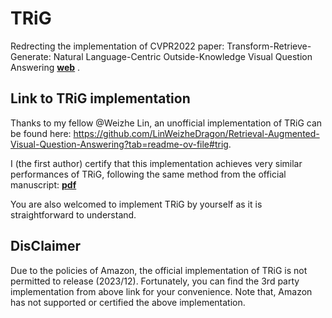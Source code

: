 # TRiG
Redrecting the implementation of CVPR2022 paper: Transform-Retrieve-Generate: Natural Language-Centric Outside-Knowledge Visual Question Answering **[web]([https://openaccess.thecvf.com/content/CVPR2022/papers/Gao_Transform-Retrieve-Generate_Natural_Language-Centric_Outside-Knowledge_Visual_Question_Answering_CVPR_2022_paper.pdf](https://openaccess.thecvf.com/content/CVPR2022/html/Gao_Transform-Retrieve-Generate_Natural_Language-Centric_Outside-Knowledge_Visual_Question_Answering_CVPR_2022_paper.html))**
.

## Link to TRiG implementation
Thanks to my fellow @Weizhe Lin, an unofficial implementation of TRiG can be found here:
<https://github.com/LinWeizheDragon/Retrieval-Augmented-Visual-Question-Answering?tab=readme-ov-file#trig>.

I (the first author) certify that this implementation achieves very similar performances of TRiG, following the same method from the official manuscript: **[pdf](https://openaccess.thecvf.com/content/CVPR2022/papers/Gao_Transform-Retrieve-Generate_Natural_Language-Centric_Outside-Knowledge_Visual_Question_Answering_CVPR_2022_paper.pdf)**

You are also welcomed to implement TRiG by yourself as it is straightforward to understand.

## DisClaimer
Due to the policies of Amazon, the official implementation of TRiG is not permitted to release (2023/12). Fortunately, you can find the 3rd party implementation from above link for your convenience. Note that, Amazon has not supported or certified the above implementation. 
